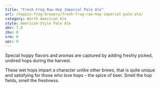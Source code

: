 ```yaml
---
title: "Fresh Frog Raw Hop Imperial Pale Ale"
url: /hoppin-frog-brewery/fresh-frog-raw-hop-imperial-pale-ale/
category: North American Ale
style: American-Style Pale Ale
abv: 7.8
ibu: 0
srm: 0
upc: 0
---
```

Special hoppy flavors and aromas are captured by adding freshly picked, undired hops during the harvest.

These wet hops impart a character unlike other brews, that is quite unique and satisfying for those who love hops – the spice of beer. Smell the hop fields, smell the freshness.
